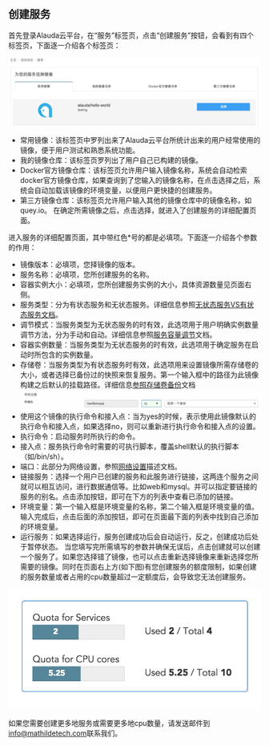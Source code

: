 ## 创建服务

首先登录Alauda云平台，在“服务”标签页，点击“创建服务”按钮，会看到有四个标签页，下面逐一介绍各个标签页：

![](../photos/service/create-1.png)

* 常用镜像：该标签页中罗列出来了Alauda云平台所统计出来的用户经常使用的镜像，便于用户测试和熟悉系统功能。
* 我的镜像仓库：该标签页罗列出了用户自己已构建的镜像。
* Docker官方镜像仓库：该标签页允许用户输入镜像名称，系统会自动检索docker官方镜像仓库，如果查询到了您输入的镜像名称，在点击选择之后，系统会自动加载该镜像的环境变量，以便用户更快捷的创建服务。
* 第三方镜像仓库：该标签页允许用户输入其他的镜像仓库中的镜像名称，如quey.io。
在确定所需镜像之后，点击选择，就进入了创建服务的详细配置页面。

进入服务的详细配置页面，其中带红色*号的都是必填项。下面逐一介绍各个参数的作用：

* 镜像版本：必填项，您择镜像的版本。
* 服务名称：必填项，您所创建服务的名称。
* 容器实例大小：必填项，您所创建服务实例的大小，具体资源数量见页面右侧。
* 服务类型：分为有状态服务和无状态服务。详细信息参照[无状态服务VS有状态服务文档](stateless-service-and-stateful-service.md)。
* 调节模式：当服务类型为无状态服务的时有效，此选项用于用户明确实例数量调节方法，分为手动和自动。详细信息参照[服务容量调节](capacity.md)文档。
* 容器实例数量：当服务类型为无状态服务的时有效，此选项用于确定服务在启动时所包含的实例数量。
* 存储卷：当服务类型为有状态服务时有效，此选项用来设置镜像所需存储卷的大小，或者选择已备份过的快照来恢复服务。第一个输入框中的路径为此镜像构建之后默认的挂载路径。详细信息[参照存储卷备份](../volume/introduce.md)文档
  ![](../photos/service/create-2.png)
* 使用这个镜像的执行命令和接入点：当为yes的时候，表示使用此镜像默认的执行命令和接入点，如果选择no，则可以重新进行执行命令和接入点的设置。
* 执行命令：启动服务时所执行的命令。
* 接入点：服务执行命令时需要的可执行脚本，覆盖shell默认的执行脚本（如/bin/sh）。
* 端口：此部分为网络设置，参照[网络设置](network-settings.md)描述文档。
* 链接服务：选择一个用户已创建的服务和此服务进行链接，这两连个服务之间就可以相互访问，进行数据通信等。比如web和mysql。并可以指定要链接的服务的别名。点击添加按钮，即可在下方的列表中查看已添加的链接。
* 环境变量：第一个输入框是环境变量的名称，第二个输入框是环境变量的值。输入完成后，点击后面的添加按钮，即可在页面最下面的列表中找到自己添加的环境变量。
* 运行服务：如果选择运行，服务创建成功后会自动运行，反之，创建成功后处于暂停状态。
当您填写完所需填写的参数并确保无误后，点击创建就可以创建一个服务了。如果您选择错了镜像，也可以点击重新选择镜像来重新选择您所需要的镜像。同时在页面右上方(如下图)有您创建服务的额度限制，如果创建的服务数量或者占用的cpu数量超过一定额度后，会导致您无法创建服务。

![](../photos/service/create-3.png)

如果您需要创建更多地服务或需要更多地cpu数量，请发送邮件到[info@mathildetech.com](mailto:info@mathildetech.com)联系我们。










